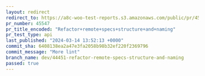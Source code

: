 ```yaml
---
layout: redirect
redirect_to: https://a8c-woo-test-reports.s3.amazonaws.com/public/pr/45547/api/index.html
pr_number: 45547
pr_title_encoded: "Refactor+remote+specs+structure+and+naming"
pr_test_type: api
last_published: "2024-03-14 13:52:13 +0000"
commit_sha: 6408138ea2a47e3fa2058b98b32ef220f2369796
commit_message: "More lint"
branch_name: dev/44451-refactor-remote-specs-structure-and-naming
passed: true
---
```


